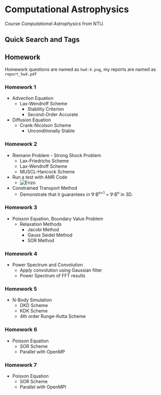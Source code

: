 # Computational Astrophysics
Course _Computational Astrophysics_ from NTU.

## Quick Search and Tags

## Homework

Homework questions are named as `hwX-X.png`, my reports are named as `report_hwX.pdf`

### Homework 1
* Advection Equation
  * Lax-Wendroff Scheme
    * Stability Criterion
    * Second-Order Accurate
* Diffusion Equation  
  * Crank-Nicolson Scheme
    * Unconditionally Stable

### Homework 2
* Riemann Problem - Strong Shock Problem
  * Lax-Friedrichs Scheme
  * Lax-Wendroff Scheme
  * MUSCL-Hancock Scheme
* Run a test with AMR Code
  * ![Enzo](http://enzo-project.org)
* Constrained Transport Method
  * Demonstrate that it guarantees in &#8711;&#183;B<sup>n+1</sup> = &#8711;&#183;B<sup>n</sup> in 3D.

### Homework 3
* Poisson Equation, Boundary Value Problem
  * Relaxation Methods
    * Jacobi Method
    * Gauss Seidel Method
    * SOR Method

### Homework 4
* Power Spectrum and Convolution
  * Apply convolution using Gaussian filter
  * Power Spectrum of FFT results

### Homework 5
* N-Body Simulation
  * DKD Scheme
  * KDK Scheme
  * 4th order Runge-Kutta Scheme

### Homework 6
* Poisson Equation
  * SOR Scheme
  * Parallel with OpenMP

### Homework 7
* Poisson Equation
  * SOR Scheme
  * Parallel with OpenMPI
